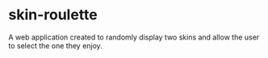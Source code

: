 # skin-roulette
A web application created to randomly display two skins and allow the user to select the one they enjoy.
